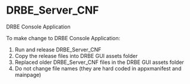 # DRBE_Server_CNF
DRBE Console Application

To make change to DRBE Console Application:
1. Run and release DRBE_Server_CNF
2. Copy the release files into DRBE GUI assets folder
3. Replaced older DRBE_Server_CNF files in the DRBE GUI assets folder
4. Do not change file names (they are hard coded in appxmanifest and mainpage)


